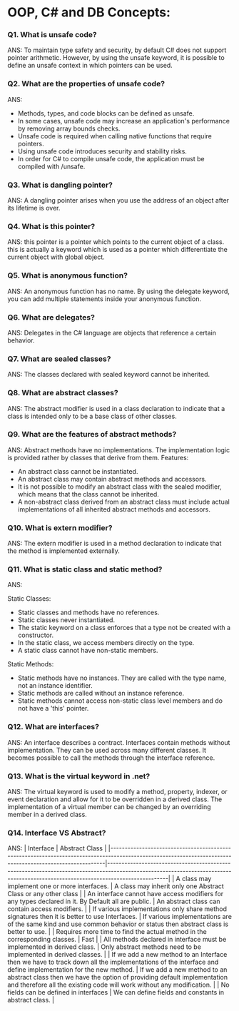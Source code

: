 # OOP, C# and DB Concepts:
### Q1. What is unsafe code?
ANS: To maintain type safety and security, by default C# does not support pointer arithmetic. However, by using the unsafe keyword, it is possible to define an unsafe context in which pointers can be used.

### Q2. What are the properties of unsafe code?	
ANS: 
- Methods, types, and code blocks can be defined as unsafe.
- In some cases, unsafe code may increase an application's performance by removing array bounds checks.
- Unsafe code is required when calling native functions that require pointers.
- Using unsafe code introduces security and stability risks.
- In order for C# to compile unsafe code, the application must be compiled with /unsafe.

### Q3. What is dangling pointer?
ANS: A dangling pointer arises when you use the address of an object after its lifetime is over.

### Q4. What is this pointer?
ANS: this pointer is a pointer which points to the current object of a class. this is actually a keyword which is used as a pointer which differentiate the current object with global object.

### Q5. What is anonymous function?
ANS: An anonymous function has no name. By using the delegate keyword, you can add multiple statements inside your anonymous function.

### Q6. What are delegates?
ANS: Delegates in the C# language are objects that reference a certain behavior.

### Q7. What are sealed classes?
ANS: The classes declared with sealed keyword cannot be inherited.

### Q8. What are abstract classes?
ANS: The abstract modifier is used in a class declaration to indicate that a class is intended only to be a base class of other classes.	

### Q9. What are the features of abstract methods?
ANS: Abstract methods have no implementations. The implementation logic is provided rather by classes that derive from them.
Features: 
- An abstract class cannot be instantiated.
- An abstract class may contain abstract methods and accessors.
- It is not possible to modify an abstract class with the sealed modifier, which means that the class cannot be inherited.
- A non-abstract class derived from an abstract class must include actual implementations of all inherited abstract methods and accessors.

### Q10. What is extern modifier?
ANS: The extern modifier is used in a method declaration to indicate that the method is implemented externally.

### Q11. What is static class and static method?
ANS: 

Static Classes:
- Static classes and methods have no references.
- Static classes never instantiated. 
- The static keyword on a class enforces that a type not be created with a constructor. 
- In the static class, we access members directly on the type.
- A static class cannot have non-static members.

Static Methods:
- Static methods have no instances. They are called with the type name, not an instance identifier.
- Static methods are called without an instance reference.
- Static methods cannot access non-static class level members and do not have a 'this' pointer.

### Q12. What are interfaces?
ANS: An interface describes a contract. Interfaces contain methods without implementation. They can be used across many different classes. It becomes possible to call the methods through the interface reference.

### Q13. What is the virtual keyword in .net?
ANS: The virtual keyword is used to modify a method, property, indexer, or event declaration and allow for it to be overridden in a derived class. The implementation of a virtual member can be changed by an overriding member in a derived class.

### Q14. Interface VS Abstract?
ANS: 
| Interface                                                                                                                                                | Abstract Class                                                                                                                                                                  |
|----------------------------------------------------------------------------------------------------------------------------------------------------------|---------------------------------------------------------------------------------------------------------------------------------------------------------------------------------|
| A class may implement one or more interfaces.                                                                                                            | A class may inherit only one Abstract Class or any other class                                                                                                                  |
| An interface cannot have access modifiers for any types declared in it. By Default all are public.                                                       | An abstract class can contain  access modifiers.                                                                                                                                |
| If various implementations only share method signatures then it is better to use Interfaces.                                                             | If various implementations are of the same kind and use common behavior or status then abstract class is better to use.                                                         |
| Requires more time to find the actual method in the corresponding classes.                                                                               | Fast                                                                                                                                                                            |
| All methods declared in interface must be implemented in derived class.                                                                                  | Only abstract methods need to be implemented in derived classes.                                                                                                                |
| If we add a new method to an Interface then we have to track down all the implementations of the interface and define implementation for the new method. | If we add a new method to an abstract class then we have the option of providing default implementation and therefore all the existing code will work without any modification. |
| No fields can be defined in interfaces                                                                                                                   | We can define fields and constants in abstract class.                                                                                                                           |